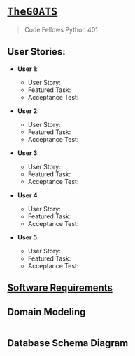 # [`TheG0ATS`](https://theg0ats.github.io/Project-Prep/)
> Code Fellows Python 401

## User Stories:
  - **User 1**: 
    - User Story: 
    - Featured Task: 
    - Acceptance Test: 

  - **User 2**: 
    - User Story: 
    - Featured Task: 
    - Acceptance Test: 

  - **User 3**: 
    - User Story: 
    - Featured Task: 
    - Acceptance Test: 

  - **User 4**: 
    - User Story: 
    - Featured Task: 
    - Acceptance Test: 

  - **User 5**: 
    - User Story: 
    - Featured Task: 
    - Acceptance Test: 

## [Software Requirements](requirements.md)

## Domain Modeling
![]()

## Database Schema Diagram
![]()